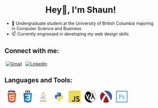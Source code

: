 <h1 align="center"> Hey👋, I'm Shaun! </h1>

- 🌱 Undergraduate student at the University of British Columbia majoring in Computer Science and Business
- 📫 Currently engrossed in developing my web design skills

## Connect with me:
<p>
 <a href="mailto:shaunfoo560@gmail.com"> <img src="https://img.shields.io/badge/Gmail-D14836?style=for-the-badge&logo=gmail&logoColor=white" alt="Gmail" height="40" style="vertical-align:top; margin:4px"></a>
 <a href="https://linkedin.com/in/shaunfoo560"> <img src="https://img.shields.io/badge/LinkedIn-0077B5?style=for-the-badge&logo=linkedin&logoColor=white" alt="LinkedIn" height="40" style="vertical-align:top; margin:4px"></a>
</p>

## Languages and Tools:
<p>
<img src="https://raw.githubusercontent.com/github/explore/80688e429a7d4ef2fca1e82350fe8e3517d3494d/topics/html/html.png" alt="VS Code" height="40" style="vertical-align:top; margin:4px">
<img src="https://raw.githubusercontent.com/github/explore/80688e429a7d4ef2fca1e82350fe8e3517d3494d/topics/css/css.png" alt="VS Code" height="40" style="vertical-align:top; margin:4px">
<img src="https://raw.githubusercontent.com/github/explore/80688e429a7d4ef2fca1e82350fe8e3517d3494d/topics/java/java.png" alt="VS Code" height="40" style="vertical-align:top; margin:4px">
<img src="https://raw.githubusercontent.com/github/explore/80688e429a7d4ef2fca1e82350fe8e3517d3494d/topics/python/python.png" alt="Python" height="40" style="vertical-align:top; margin:4px">
<img src="https://raw.githubusercontent.com/github/explore/80688e429a7d4ef2fca1e82350fe8e3517d3494d/topics/javascript/javascript.png" alt="VS Code" height="40" style="vertical-align:top; margin:4px">
<img src="https://raw.githubusercontent.com/github/explore/80688e429a7d4ef2fca1e82350fe8e3517d3494d/topics/lisp/lisp.png" alt="Lisp" height="40" style="vertical-align:top; margin:4px">
<img src="https://raw.githubusercontent.com/github/explore/80688e429a7d4ef2fca1e82350fe8e3517d3494d/topics/racket/racket.png" alt="VS Code" height="40" style="vertical-align:top; margin:4px">
<img src="https://raw.githubusercontent.com/devicons/devicon/master/icons/photoshop/photoshop-line.svg" alt="VS Code" height="40" style="vertical-align:top; margin:4px">
</p>
